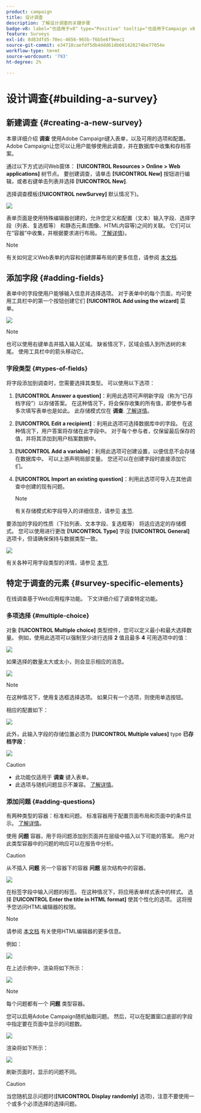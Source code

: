 ```yaml
---
product: campaign
title: 设计调查
description: 了解设计调查的关键步骤
badge-v8: label="也适用于v8" type="Positive" tooltip="也适用于Campaign v8"
feature: Surveys
exl-id: 8d83dfd5-70ec-4656-965b-f6b5e6f9eec1
source-git-commit: e34718caefdf5db4ddd61db601420274be77054e
workflow-type: tm+mt
source-wordcount: '793'
ht-degree: 2%

---
```


# 设计调查{#building-a-survey}



## 新建调查 {#creating-a-new-survey}

本章详细介绍 **调查** 使用Adobe Campaign键入表单，以及可用的选项和配置。 Adobe Campaign让您可以让用户能够使用此调查，并在数据库中收集和存档答案。

通过以下方式访问Web窗体： **[!UICONTROL Resources > Online > Web applications]** 树节点。 要创建调查，请单击 **[!UICONTROL New]** 按钮进行编辑，或者右键单击列表并选择 **[!UICONTROL New]**.

选择调查模板(**[!UICONTROL newSurvey]** 默认情况下)。

![](assets/s_ncs_admin_survey_select_template.png)

表单页面是使用特殊编辑器创建的，允许您定义和配置（文本）输入字段、选择字段（列表、复选框等） 和静态元素(图像、HTML内容等)之间的关联。 它们可以在“容器”中收集，并根据要求进行布局。 [了解详情](#adding-questions))。

>[!NOTE]
>
>有关如何定义Web表单的内容和创建屏幕布局的更多信息，请参阅 [本文档](../../web/using/about-web-forms.md).

## 添加字段 {#adding-fields}

表单中的字段使用户能够输入信息并选择选项。 对于表单中的每个页面，均可使用工具栏中的第一个按钮创建它们 **[!UICONTROL Add using the wizard]** 菜单。

![](assets/s_ncs_admin_survey_add_field_menu.png)

>[!NOTE]
>
>也可以使用右键单击并插入输入区域。 缺省情况下，区域会插入到所选树的末尾。 使用工具栏中的箭头移动它。

### 字段类型 {#types-of-fields}

将字段添加到调查时，您需要选择其类型。 可以使用以下选项：

1. **[!UICONTROL Answer a question]**：利用此选项可声明新字段（称为“已存档字段”）以存储答案。 在这种情况下，将会保存收集的所有值，即使参与者多次填写表单也是如此。 此存储模式仅在 **调查**. [了解详情](../../surveys/using/managing-answers.md#storing-collected-answers)。
1. **[!UICONTROL Edit a recipient]**：利用此选项可选择数据库中的字段。 在这种情况下，用户答案将存储在此字段中。 对于每个参与者，仅保留最后保存的值，并将其添加到用户档案数据中。
1. **[!UICONTROL Add a variable]**：利用此选项可创建设置，以便信息不会存储在数据库中。 可以上游声明局部变量。 您还可以在创建字段时直接添加它们。
1. **[!UICONTROL Import an existing question]**：利用此选项可导入在其他调查中创建的现有问题。

   >[!NOTE]
   >
   >有关存储模式和字段导入的详细信息，请参见 [本节](../../surveys/using/managing-answers.md#storing-collected-answers).

要添加的字段的性质（下拉列表、文本字段、复选框等） 将适应选定的存储模式。 您可以使用进行更改 **[!UICONTROL Type]** 字段 **[!UICONTROL General]** 选项卡，但请确保保持与数据类型一致。

![](assets/s_ncs_admin_survey_change_type.png)

有关各种可用字段类型的详情，请参见 [本节](../../web/using/about-web-forms.md).

## 特定于调查的元素 {#survey-specific-elements}

在线调查基于Web应用程序功能。 下文详细介绍了调查特定功能。

### 多项选择 {#multiple-choice}

对象 **[!UICONTROL Multiple choice]** 类型控件，您可以定义最小和最大选择数量。 例如，使用此选项可以强制至少进行选择 **2** 值且最多 **4** 可用选项中的值：

![](assets/s_ncs_admin_survey_multichoice_ex1.png)

如果选择的数量太大或太小，则会显示相应的消息。

![](assets/s_ncs_admin_survey_multichoice_ex2.png)

>[!NOTE]
>
>在这种情况下，使用复选框选择选项。 如果只有一个选项，则使用单选按钮。

相应的配置如下：

![](assets/s_ncs_admin_survey_multichoice_ex3.png)

此外，此输入字段的存储位置必须为 **[!UICONTROL Multiple values]** type **已存档字段**：

![](assets/s_ncs_admin_survey_multiple_values_field.png)

>[!CAUTION]
>
>* 此功能仅适用于 **调查** 键入表单。
>* 此选项与随机问题显示不兼容。 [了解详情](#adding-questions)。

### 添加问题 {#adding-questions}

有两种类型的容器：标准和问题。 标准容器用于配置页面布局和页面中的条件显示。 [了解详情](../../web/using/about-web-forms.md)。

使用 **问题** 容器，用于将问题添加到页面并在层级中插入以下可能的答案。 用户对此类型容器中的问题的响应可以在报告中分析。

>[!CAUTION]
>
>从不插入 **问题** 另一个容器下的容器 **问题** 层次结构中的容器。

![](assets/s_ncs_admin_question_label.png)

在标签字段中输入问题的标签。 在这种情况下，将应用表单样式表中的样式。 选择 **[!UICONTROL Enter the title in HTML format]** 使其个性化的选项。 这将授予您访问HTML编辑器的权限。

>[!NOTE]
>
>请参阅 [本文档](../../web/using/about-web-forms.md) 有关使用HTML编辑器的更多信息。

例如：

![](assets/s_ncs_admin_survey_containers_qu_arbo.png)

在上述示例中，渲染将如下所示：

![](assets/s_ncs_admin_survey_containers_qu_ex.png)

>[!NOTE]
>
>每个问题都有一个 **问题** 类型容器。

您可以启用Adobe Campaign随机抽取问题。 然后，可以在配置窗口底部的字段中指定要在页面中显示的问题数。

![](assets/s_ncs_admin_survey_containers_qu_display.png)

渲染将如下所示：

![](assets/s_ncs_admin_survey_containers_qu_display_rendering.png)

刷新页面时，显示的问题不同。

>[!CAUTION]
>
>当您随机显示问题时(**[!UICONTROL Display randomly]** 选项)，注意不要使用一个或多个必须选择的选择问题。
